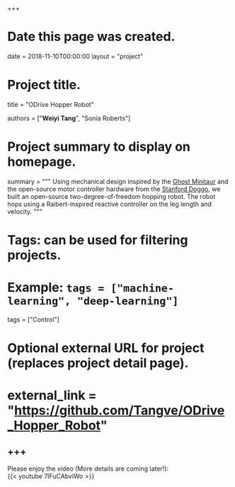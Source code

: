 +++
# Date this page was created.
date = 2018-11-10T00:00:00
layout = "project"

# Project title.
title = "ODrive Hopper Robot"

authors = ["**Weiyi Tang**", "Sonia Roberts"]

# Project summary to display on homepage.
summary = """
Using mechanical design inspired by the [Ghost Minitaur](https://kodlab.seas.upenn.edu/robots/ghost-minitaur/) and the open-source motor controller hardware from the [Stanford Doggo](https://github.com/Nate711/StanfordDoggoProject), we built an open-source two-degree-of-freedom hopping robot. The robot hops using a Raibert-inspired reactive controller on the leg length and velocity.
 """

# Tags: can be used for filtering projects.
# Example: `tags = ["machine-learning", "deep-learning"]`
tags = ["Control"]

# Optional external URL for project (replaces project detail page).
# external_link = "https://github.com/Tangve/ODrive_Hopper_Robot"
+++
---
Please enjoy the video (More details are coming later!):<br>
{{< youtube 7lFuCAbviWo >}}

